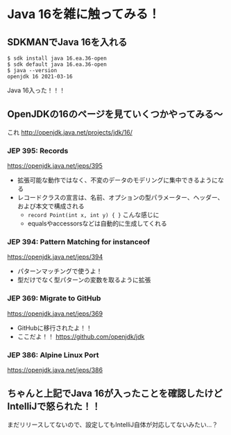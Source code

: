 # Java 16を雑に触ってみる！

## SDKMANでJava 16を入れる
```
$ sdk install java 16.ea.36-open
$ sdk default java 16.ea.36-open
$ java --version 
openjdk 16 2021-03-16
```

Java 16入った！！！

## OpenJDKの16のページを見ていくつかやってみる〜
これ http://openjdk.java.net/projects/jdk/16/

### JEP 395: Records
https://openjdk.java.net/jeps/395

- 拡張可能な動作ではなく、不変のデータのモデリングに集中できるようになる
- レコードクラスの宣言は、名前、オプションの型パラメーター、ヘッダー、および本文で構成される
    - `record Point(int x, int y) { }` こんな感じに
    - equalsやaccessorsなどは自動的に生成してくれる

### JEP 394: Pattern Matching for instanceof
https://openjdk.java.net/jeps/394

- パターンマッチングで使うよ！
- 型だけでなく型パターンの変数を取るように拡張

### JEP 369: Migrate to GitHub
https://openjdk.java.net/jeps/369

- GitHubに移行されたよ！！
- ここだよ！！ https://github.com/openjdk/jdk

### JEP 386: Alpine Linux Port
https://openjdk.java.net/jeps/386


## ちゃんと上記でJava 16が入ったことを確認したけどIntelliJで怒られた！！
まだリリースしてないので、設定してもIntelliJ自体が対応してないみたい…？
